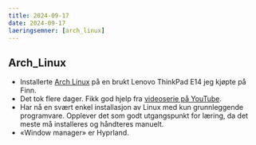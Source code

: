 ```yaml
---
title: 2024-09-17
date: 2024-09-17
laeringsemner: [arch_linux]
---
```

## Arch_Linux
- Installerte [Arch Linux](https://archlinux.org/) på en brukt Lenovo ThinkPad E14 jeg kjøpte på Finn.
- Det tok flere dager. Fikk god hjelp fra [videoserie på YouTube](https://www.youtube.com/watch?v=qboMuv9vSpQ&t=9s).
- Har nå en svært enkel installasjon av Linux med kun grunnleggende programvare. Opplever det som godt utgangspunkt for læring, da det meste må installeres og håndteres manuelt.
- «Window manager» er Hyprland.

